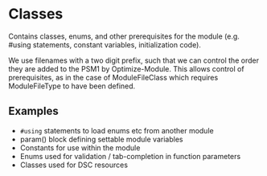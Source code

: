 ﻿# Classes

Contains classes, enums, and other prerequisites for the module (e.g. #using statements, constant variables, initialization code).

We use filenames with a two digit prefix, such that we can control the order they are added to the PSM1 by Optimize-Module.
This allows control of prerequisites, as in the case of ModuleFileClass which requires ModuleFileType to have been defined.

## Examples

- `#using` statements to load enums etc from another module
- param() block defining settable module variables
- Constants for use within the module
- Enums used for validation / tab-completion in function parameters
- Classes used for DSC resources
